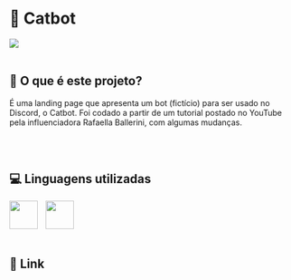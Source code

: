 <h1>🤖 Catbot</h1>
<img src="https://user-images.githubusercontent.com/119365652/205424929-1529ed1d-f8c7-47cd-9a8c-604985deb69b.png"/>
<br>
</br>

## 🤔 O que é este projeto?
<p>É uma landing page que apresenta um bot (fictício) para ser usado no Discord, o Catbot. Foi codado a partir de um tutorial postado no YouTube pela influenciadora Rafaella Ballerini, com algumas mudanças.</p>
<br>
</br>

## 💻 Linguagens utilizadas

<img height="50cm" src="https://cdn.jsdelivr.net/gh/devicons/devicon/icons/html5/html5-original.svg"/> <img height="50cm" hspace="10" src="https://cdn.jsdelivr.net/gh/devicons/devicon/icons/css3/css3-original.svg"/>
<br>
</br>

## 🔗 Link
